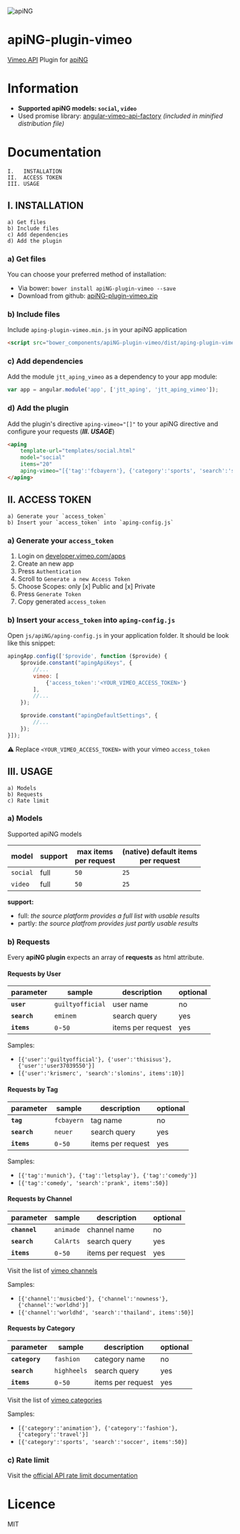 [logo]: http://aping.io/logo/320/aping-plugin.png "apiNG Plugin"
![apiNG][logo]

# apiNG-plugin-vimeo
[Vimeo API](https://developer.vimeo.com/api) Plugin for [apiNG](https://github.com/JohnnyTheTank/apiNG)

# Information
* **Supported apiNG models: `social`, `video`**
* Used promise library: [angular-vimeo-api-factory](https://github.com/JohnnyTheTank/angular-vimeo-api-factory) _(included in minified distribution file)_

# Documentation
    I.   INSTALLATION
    II.  ACCESS TOKEN
    III. USAGE

## I. INSTALLATION
    a) Get files
    b) Include files
    c) Add dependencies
    d) Add the plugin

### a) Get files
You can choose your preferred method of installation:

* Via bower: `bower install apiNG-plugin-vimeo --save`
* Download from github: [apiNG-plugin-vimeo.zip](https://github.com/JohnnyTheTank/apiNG-plugin-vimeo/zipball/master)

### b) Include files
Include `aping-plugin-vimeo.min.js` in your apiNG application
```html
<script src="bower_components/apiNG-plugin-vimeo/dist/aping-plugin-vimeo.min.js"></script>
```

### c) Add dependencies
Add the module `jtt_aping_vimeo` as a dependency to your app module:
```js
var app = angular.module('app', ['jtt_aping', 'jtt_aping_vimeo']);
```

### d) Add the plugin
Add the plugin's directive `aping-vimeo="[]"` to your apiNG directive and configure your requests (_**III. USAGE**_)
```html
<aping
    template-url="templates/social.html"
    model="social"
    items="20"
    aping-vimeo="[{'tag':'fcbayern'}, {'category':'sports', 'search':'soccer', items':50}]">
</aping>
```

## II. ACCESS TOKEN
    a) Generate your `access_token`
    b) Insert your `access_token` into `aping-config.js`

### a) Generate your `access_token`
1. Login on [developer.vimeo.com/apps](https://developer.vimeo.com/apps)
2. Create an new app
3. Press `Authentication`
4. Scroll to `Generate a new Access Token`
5. Choose Scopes: only [x] Public and [x] Private
6. Press `Generate Token`
7. Copy generated `access_token`

### b) Insert your `access_token` into `aping-config.js`
Open `js/apiNG/aping-config.js` in your application folder. It should be look like this snippet:
```js
apingApp.config(['$provide', function ($provide) {
    $provide.constant("apingApiKeys", {
        //...
        vimeo: [
            {'access_token':'<YOUR_VIMEO_ACCESS_TOKEN>'}
        ],
        //...
    });

    $provide.constant("apingDefaultSettings", {
        //...
    });
}]);
```

:warning: Replace `<YOUR_VIMEO_ACCESS_TOKEN>` with your vimeo `access_token`

## III. USAGE
    a) Models
    b) Requests
    c) Rate limit

### a) Models
Supported apiNG models

|  model   | support | max items<br>per request | (native) default items<br>per request |
|----------|---------|---------|--------|
| `social` | full    | `50`   | `25`   |
| `video`  | full    | `50`   | `25`   |

**support:**
* full: _the source platform provides a full list with usable results_ <br>
* partly: _the source platfrom provides just partly usable results_


### b) Requests
Every **apiNG plugin** expects an array of **requests** as html attribute.

#### Requests by User
|  parameter  | sample | description | optional |
|----------|---------|---------|---------|
| **`user`** | `guiltyofficial` | user name | no |
| **`search`** | `eminem` | search query | yes |
| **`items`**  | `0`-`50` | items per request |  yes  |

Samples:
* `[{'user':'guiltyofficial'}, {'user':'thisisus'}, {'user':'user37039550'}]`
* `[{'user':'krismerc', 'search':'slomins', items':10}]`

#### Requests by Tag
|  parameter  | sample | description | optional |
|----------|---------|---------|---------|
| **`tag`** | `fcbayern` | tag name | no |
| **`search`** | `neuer` | search query | yes |
| **`items`**  | `0`-`50` | items per request |  yes  |

Samples:
* `[{'tag':'munich'}, {'tag':'letsplay'}, {'tag':'comedy'}]`
* `[{'tag':'comedy', 'search':'prank', items':50}]`

#### Requests by Channel
|  parameter  | sample | description | optional |
|----------|---------|---------|---------|
| **`channel`** | `animade` | channel name | no |
| **`search`** | `CalArts` | search query | yes |
| **`items`**  | `0`-`50` | items per request |  yes  |

Visit the list of [vimeo channels](https://vimeo.com/channels/)

Samples:
* `[{'channel':'musicbed'}, {'channel':'nowness'}, {'channel':'worldhd'}]`
* `[{'channel':'worldhd', 'search':'thailand', items':50}]`

#### Requests by Category
|  parameter  | sample | description | optional |
|----------|---------|---------|---------|
| **`category`** | `fashion` | category name | no |
| **`search`** | `highheels` | search query | yes |
| **`items`**  | `0`-`50` | items per request |  yes  |

Visit the list of [vimeo categories](https://vimeo.com/categories/)

Samples:
* `[{'category':'animation'}, {'category':'fashion'}, {'category':'travel'}]`
* `[{'category':'sports', 'search':'soccer', items':50}]`

### c) Rate limit
Visit the [official API rate limit documentation](https://developer.vimeo.com/guidelines/rate-limiting)

# Licence
MIT
